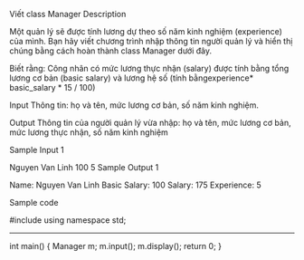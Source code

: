 Viết class Manager
Description

Một quản lý sẽ được tính lương dự theo số năm kinh nghiệm (experience) của mình. Bạn hãy viết chương trình nhập thông tin người quản lý và hiển thị chúng bằng cách hoàn thành class Manager dưới đây.

Biết rằng: Công nhân có mức lương thực nhận (salary) được tính bằng tổng lương cơ bản (basic salary) và lương hệ số (tính bằngexperience* basic_salary * 15 / 100)

Input
Thông tin: họ và tên, mức lương cơ bản, số năm kinh nghiệm.

Output
Thông tin của người quản lý vừa nhập: họ và tên, mức lương cơ bản, mức lương thực nhận, số năm kinh nghiệm

Sample Input 1

Nguyen Van Linh
100
5
Sample Output 1

Name: Nguyen Van Linh
Basic Salary: 100
Salary: 175
Experience: 5

Sample code 

#include <iostream>
using namespace std;

__________

int main()
{
    Manager m;
    m.input();
    m.display();
    return 0;
}

